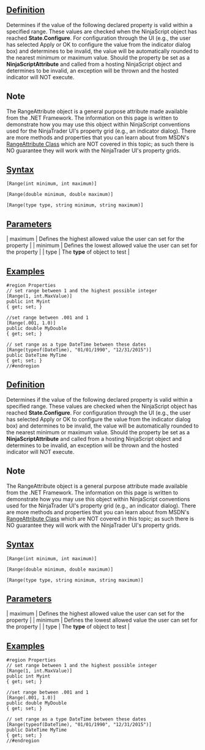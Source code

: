 ## [Definition](https://developer.ninjatrader.com/docs/desktop/rangeattribute\#definition)

Determines if the value of the following declared property is valid within a specified range. These values are checked when the NinjaScript object has reached **State.Configure**. For configuration through the UI (e.g., the user has selected Apply or OK to configure the value from the indicator dialog box) and determines to be invalid, the value will be automatically rounded to the nearest minimum or maximum value. Should the property be set as a **NinjaScriptAttribute** and called from a hosting NinjaScript object and determines to be invalid, an exception will be thrown and the hosted indicator will NOT execute.

## Note

The RangeAttribute object is a general purpose attribute made available from the .NET Framework. The information on this page is written to demonstrate how you may use this object within NinjaScript conventions used for the NinjaTrader UI's property grid (e.g., an indicator dialog). There are more methods and properties that you can learn about from MSDN's [RangeAttribute Class](https://msdn.microsoft.com/en-us/library/system.componentmodel.dataannotations.rangeattribute(v=vs.110).aspx) which are NOT covered in this topic; as such there is NO guarantee they will work with the NinjaTrader UI's property grids.

## [Syntax](https://developer.ninjatrader.com/docs/desktop/rangeattribute\#syntax)

`[Range(int minimum, int maximum)]`

`[Range(double minimum, double maximum)]`

`[Range(type type, string minimum, string maximum)]`

## [Parameters](https://developer.ninjatrader.com/docs/desktop/rangeattribute\#parameters)

| maximum | Defines the highest allowed value the user can set for the property |
| minimum | Defines the lowest allowed value the user can set for the property |
| type | The **type** of object to test |

## [Examples](https://developer.ninjatrader.com/docs/desktop/rangeattribute\#examples)

```jsx-150469391 csharp
#region Properties
// set range between 1 and the highest possible integer
[Range(1, int.MaxValue)]
public int Myint
{ get; set; }

//set range between .001 and 1
[Range(.001, 1.0)]
public double MyDouble
{ get; set; }

// set range as a type DateTime between these dates
[Range(typeof(DateTime), "01/01/1990", "12/31/2015")]
public DateTime MyTime
{ get; set; }
//#endregion

```

## [Definition](https://developer.ninjatrader.com/docs/desktop/rangeattribute\#definition)

Determines if the value of the following declared property is valid within a specified range. These values are checked when the NinjaScript object has reached **State.Configure**. For configuration through the UI (e.g., the user has selected Apply or OK to configure the value from the indicator dialog box) and determines to be invalid, the value will be automatically rounded to the nearest minimum or maximum value. Should the property be set as a **NinjaScriptAttribute** and called from a hosting NinjaScript object and determines to be invalid, an exception will be thrown and the hosted indicator will NOT execute.

## Note

The RangeAttribute object is a general purpose attribute made available from the .NET Framework. The information on this page is written to demonstrate how you may use this object within NinjaScript conventions used for the NinjaTrader UI's property grid (e.g., an indicator dialog). There are more methods and properties that you can learn about from MSDN's [RangeAttribute Class](https://msdn.microsoft.com/en-us/library/system.componentmodel.dataannotations.rangeattribute(v=vs.110).aspx) which are NOT covered in this topic; as such there is NO guarantee they will work with the NinjaTrader UI's property grids.

## [Syntax](https://developer.ninjatrader.com/docs/desktop/rangeattribute\#syntax)

`[Range(int minimum, int maximum)]`

`[Range(double minimum, double maximum)]`

`[Range(type type, string minimum, string maximum)]`

## [Parameters](https://developer.ninjatrader.com/docs/desktop/rangeattribute\#parameters)

| maximum | Defines the highest allowed value the user can set for the property |
| minimum | Defines the lowest allowed value the user can set for the property |
| type | The **type** of object to test |

## [Examples](https://developer.ninjatrader.com/docs/desktop/rangeattribute\#examples)

```jsx-150469391 csharp
#region Properties
// set range between 1 and the highest possible integer
[Range(1, int.MaxValue)]
public int Myint
{ get; set; }

//set range between .001 and 1
[Range(.001, 1.0)]
public double MyDouble
{ get; set; }

// set range as a type DateTime between these dates
[Range(typeof(DateTime), "01/01/1990", "12/31/2015")]
public DateTime MyTime
{ get; set; }
//#endregion

```